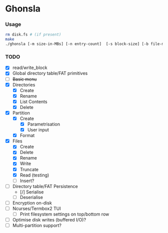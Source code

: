 # Ghonsla

### Usage

```bash
rm disk.fs # (if present)
make
./ghonsla [-m size-in-MBs] [-n entry-count]  [-s block-size] [-b file-max-block-count]
```

### TODO

- [x] read/write\_block
- [x] Global directory table/FAT primitives
- [ ] ~~Basic menu~~
- [x] Directories
	- [x] Create
    - [x] Rename
	- [x] List Contents
	- [x] Delete
- [x] Partition
	- [x] Create
        - [x] Parametrisation
        - [x] User input
	- [x] Format
- [x] Files
	- [x] Create
	- [x] Delete
	- [x] Rename
	- [x] Write
	- [x] Truncate
	- [x] Read (testing)
    - [ ] Insert?
- [ ] Directory table/FAT Persistence
    - [/] Serialise
    - [ ] Deserialise
- [ ] Encryption on-disk
- [ ] Ncurses/Termbox2 TUI
    - [ ] Print filesystem settings on top/bottom row
- [ ] Optimise disk writes (buffered I/O)?
- [ ] Multi-partition support?
